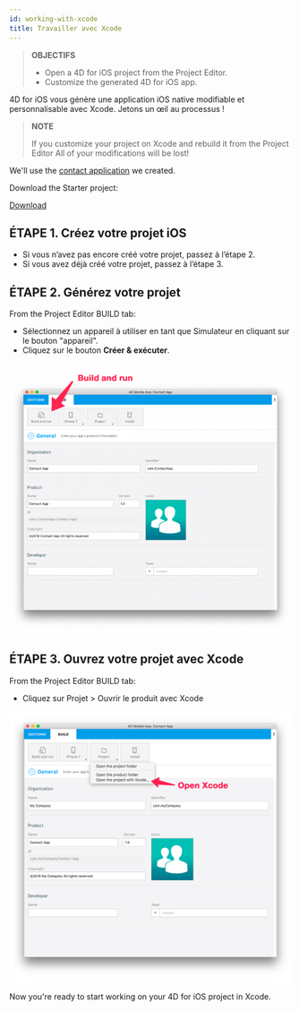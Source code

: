 ```yaml
---
id: working-with-xcode
title: Travailler avec Xcode
---
```


> **OBJECTIFS**
> 
> * Open a 4D for iOS project from the Project Editor.
> * Customize the generated 4D for iOS app.

4D for iOS vous génère une application iOS native modifiable et personnalisable avec Xcode. Jetons un œil au processus !

> **NOTE**
> 
> If you customize your project on Xcode and rebuild it from the Project Editor All of your modifications will be lost!


We'll use the [contact application](../create-your-first-app) we created.

Download the Starter project:

<div className="center-button">
<a
  className="button button--primary"
  href="#">
  Download
</a>
</div>

## ÉTAPE 1. Créez votre projet iOS

* Si vous n’avez pas encore créé votre projet, passez à l’étape 2.
* Si vous avez déjà créé votre projet, passez à l’étape 3.

## ÉTAPE 2. Générez votre projet

From the Project Editor BUILD tab:

* Sélectionnez un appareil à utiliser en tant que Simulateur en cliquant sur le bouton "appareil".
* Cliquez sur le bouton **Créer & exécuter**.

![Build and Run](img/build-and-run.png)

## ÉTAPE 3. Ouvrez votre projet avec Xcode

From the Project Editor BUILD tab:

* Cliquez sur Projet > Ouvrir le produit avec Xcode

![Ouvrez votre projet avec Xcode](img/Open-your-project-Xcode-4D-for-iOS.png)

Now you're ready to start working on your 4D for iOS project in Xcode.